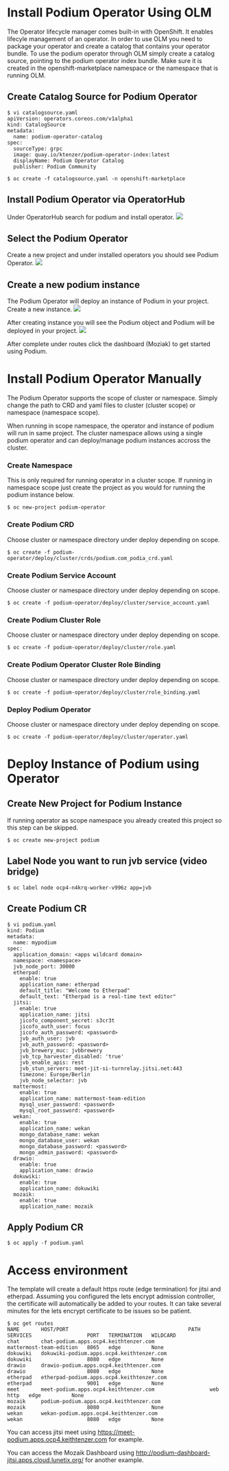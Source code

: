 # Install Podium Operator Using OLM
The Operator lifecycle manager comes built-in with OpenShift. It enables lifecyle management of an operator. In order to use OLM you need to package your operator and create a catalog that contains your operator bundle. To use the podium operator through OLM simply create a catalog source, pointing to the podium operator index bundle. Make sure it is created in the openshift-marketplace
namespace or the namespace that is running OLM.

## Create Catalog Source for Podium Operator

```
$ vi catalogsource.yaml
apiVersion: operators.coreos.com/v1alpha1
kind: CatalogSource
metadata:
  name: podium-operator-catalog
spec:
  sourceType: grpc
  image: quay.io/ktenzer/podium-operator-index:latest
  displayName: Podium Operator Catalog
  publisher: Podium Community
```

```$ oc create -f catalogsource.yaml -n openshift-marketplace```

## Install Podium Operator via OperatorHub
Under OperatorHub search for podium and install operator.
![](podium_1.PNG)

## Select the Podium Operator 
Create a new project and under installed operators you should see Podium Operator.
![](podium_2.PNG)

## Create a new podium instance
The Podium Operator will deploy an instance of Podium in your project. Create a new instance.
![](podium_3.PNG)

After creating instance you will see the Podium object and Podium will be deployed in your project.
![](podium_4.PNG)

After complete under routes click the dashboard (Moziak) to get started using Podium.

# Install Podium Operator Manually
The Podium Operator supports the scope of cluster or namespace. Simply change the path to CRD and yaml files to cluster (cluster scope) or namespace (namespace scope).

When running in scope namespace, the operator and instance of podium will run in same project. The cluster namespace allows using a single podium operator and can deploy/manage podium instances accross the cluster.

### Create Namespace
This is only required for running operator in a cluster scope. If running in namespace scope just create
the project as you would for running the podium instance below.

```$ oc new-project podium-operator```

### Create Podium CRD
Choose cluster or namespace directory under deploy depending on scope.

```$ oc create -f podium-operator/deploy/cluster/crds/podium.com_podia_crd.yaml```

### Create Podium Service Account
Choose cluster or namespace directory under deploy depending on scope.

```$ oc create -f podium-operator/deploy/cluster/service_account.yaml```

### Create Podium Cluster Role
Choose cluster or namespace directory under deploy depending on scope.

```$ oc create -f podium-operator/deploy/cluster/role.yaml```

### Create Podium Operator Cluster Role Binding
Choose cluster or namespace directory under deploy depending on scope.

```$ oc create -f podium-operator/deploy/cluster/role_binding.yaml```

### Deploy Podium Operator
Choose cluster or namespace directory under deploy depending on scope.

```$ oc create -f podium-operator/deploy/cluster/operator.yaml```

# Deploy Instance of Podium using Operator

## Create New Project for Podium Instance
If running operator as scope namespace you already created this project so this step can be skipped.

```$ oc create new-project podium```

## Label Node you want to run jvb service (video bridge)

```$ oc label node ocp4-n4krq-worker-v996z app=jvb```

## Create Podium CR

```
$ vi podium.yaml
kind: Podium
metadata:
  name: mypodium
spec:
  application_domain: <apps wildcard domain>
  namespace: <namespace>
  jvb_node_port: 30000
  etherpad:
    enable: true
    application_name: etherpad
    default_title: "Welcome to Etherpad"
    default_text: "Etherpad is a real-time text editor"
  jitsi:
    enable: true
    application_name: jitsi
    jicofo_component_secret: s3cr3t
    jicofo_auth_user: focus
    jicofo_auth_password: <password>
    jvb_auth_user: jvb
    jvb_auth_password: <password>
    jvb_brewery_muc: jvbbrewery
    jvb_tcp_harvester_disabled: 'true'
    jvb_enable_apis: rest
    jvb_stun_servers: meet-jit-si-turnrelay.jitsi.net:443
    timezone: Europe/Berlin
    jvb_node_selector: jvb
  mattermost:
    enable: true
    application_name: mattermost-team-edition
    mysql_user_password: <password>
    mysql_root_password: <password>
  wekan:
    enable: true
    application_name: wekan
    mongo_database_name: wekan
    mongo_database_user: wekan
    mongo_database_password: <password>
    mongo_admin_password: <password>
  drawio:
    enable: true
    application_name: drawio
  dokuwiki:
    enable: true
    application_name: dokuwiki
  mozaik:
    enable: true
    application_name: mozaik
```

## Apply Podium CR
```$ oc apply -f podium.yaml```

# Access environment
The template will create a default https route (edge termination) for jitsi and etherpad. Assuming you configured the lets encrypt admission controller, the certificate will automatically be added to your routes. It can take several minutes for the lets encrypt certificate to be issues so be patient.

```
$ oc get routes
NAME       HOST/PORT                                       PATH   SERVICES                  PORT   TERMINATION   WILDCARD
chat       chat-podium.apps.ocp4.keithtenzer.com                  mattermost-team-edition   8065   edge          None
dokuwiki   dokuwiki-podium.apps.ocp4.keithtenzer.com              dokuwiki                  8080   edge          None
drawio     drawio-podium.apps.ocp4.keithtenzer.com                drawio                    8080   edge          None
etherpad   etherpad-podium.apps.ocp4.keithtenzer.com              etherpad                  9001   edge          None
meet       meet-podium.apps.ocp4.keithtenzer.com                  web                       http   edge          None
mozaik     podium-podium.apps.ocp4.keithtenzer.com                mozaik                    8080                 None
wekan      wekan-podium.apps.ocp4.keithtenzer.com                 wekan                     8080   edge          None
```

You can access jitsi meet using https://meet-podium.apps.ocp4.keithtenzer.com for example.

You can access the Mozaik Dashboard using http://podium-dashboard-jitsi.apps.cloud.lunetix.org/ for another example.
